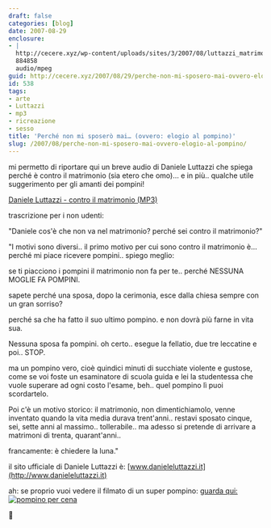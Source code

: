 ```yaml
---
draft: false
categories: [blog]
date: 2007-08-29
enclosure:
- |
  http://cecere.xyz/wp-content/uploads/sites/3/2007/08/luttazzi_matrimonio.mp3
  884858
  audio/mpeg
guid: http://cecere.xyz/2007/08/29/perche-non-mi-sposero-mai-ovvero-elogio-al-pompino/
id: 538
tags:
- arte
- Luttazzi
- mp3
- ricreazione
- sesso
title: 'Perché non mi sposerò mai… (ovvero: elogio al pompino)'
slug: /2007/08/perche-non-mi-sposero-mai-ovvero-elogio-al-pompino/
---
```


mi permetto di riportare qui un breve audio di Daniele Luttazzi che spiega perché è contro il matrimonio (sia etero che omo)… e in più.. qualche utile suggerimento per gli amanti dei pompini!

[Daniele Luttazzi - contro il matrimonio (MP3)](http://cecere.xyz/wp-content/uploads/sites/3/2007/08/luttazzi_matrimonio.mp3 "Daniele Luttazzi - contro il matrimonio")

trascrizione per i non udenti:
  
"Daniele cos'è che non va nel matrimonio? perché sei contro il matrimonio?"
  
"I motivi sono diversi.. il primo motivo per cui sono contro il matrimonio è… perché mi piace ricevere pompini.. spiego meglio:
  
se ti piacciono i pompini il matrimonio non fa per te.. perché NESSUNA MOGLIE FA POMPINI.
  
sapete perché una sposa, dopo la cerimonia, esce dalla chiesa sempre con un gran sorriso?
  
perché sa che ha fatto il suo ultimo pompino. e non dovrà più farne in vita sua.
  
Nessuna sposa fa pompini. oh certo.. esegue la fellatio, due tre leccatine e poi.. STOP.
  
ma un pompino vero, cioè quindici minuti di succhiate violente e gustose, come se voi foste un esaminatore di scuola guida e lei la studentessa che vuole superare ad ogni costo l'esame, beh.. quel pompino lì puoi scordartelo.
  
Poi c'è un motivo storico: il matrimonio, non dimentichiamolo, venne inventato quando la vita media durava trent'anni.. restavi sposato cinque, sei, sette anni al massimo.. tollerabile.. ma adesso si pretende di arrivare a matrimoni di trenta, quarant'anni..
  
francamente: è chiedere la luna."

il sito ufficiale di Daniele Luttazzi è: [www.danieleluttazzi.it](http://www.danieleluttazzi.it)

ah: se proprio vuoi vedere il filmato di un super pompino: <a href="http://it.youtube.com/watch?v=1hEBBwz584M" target="_blank">guarda qui: <img src='http://cecere.xyz/wp-content/uploads/sites/3/2007/08/pompino_per_cena.jpg' alt='pompino per cena' /></a>
  
🙂